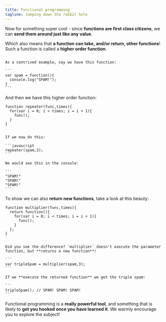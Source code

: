 ```yaml
---
title: Functional programming
tagline: Jumping down the rabbit hole
---
```


Now for something super cool - since **functions are first class citizens**, we can **send them around just like any value**.

Which also means that **a function can take, and/or return, other functions**! Such a function is called a **higher order function**.

~~~

As a contrived example, say we have this function:

```
var spam = function(){
  console.log("SPAM!");
}
```

~~~

And then we have this higher order function:

```
function repeater(func,times){
  for(var i = 0; i < times; i = i + 1){
    func();
  }
}
```

~~~

If we now do this:

```javascript
repeater(spam,3);
```

We would see this in the console:

```
"SPAM!"
"SPAM!"
"SPAM!"
```

~~~

To show we can also **return new functions**, take a look at this beauty:

```
function multiplier(func,times){
  return function(){
    for(var i = 0; i < times; i = i + 1){
      func();
    }
  };
}
```

~~~

Did you see the difference? `multiplier` doesn't execute the parameter function, but **returns a new function**!

```
var tripleSpam = multiplier(spam,3);
```

If we **execute the returned function** we get the triple spam:

```
tripleSpam(); // SPAM! SPAM! SPAM!
```

~~~

Functional programming is a **really powerful tool**, and something that is likely to **get you hooked once you have learned it**. We warmly encourage you to explore the subject! 



